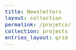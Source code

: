 ```yaml
---
title: Newsletters
layout: collection
permalink: /projetcs/
collection: projects
entries_layout: grid
---
```


<style type="text/css">
  body{
  font-size: 14.5pt;
}
</style>



 
